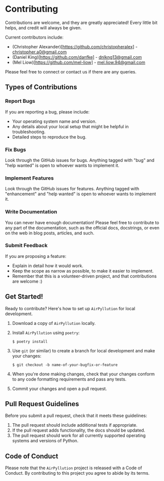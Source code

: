 # Contributing

Contributions are welcome, and they are greatly appreciated! Every little bit
helps, and credit will always be given.

Current contributors include:
- (Christopher Alexander)[https://github.com/christopheralex] - christopher.a0@gmail.com
- (Daniel King)[https://github.com/danfke] - dnlkng13@gmail.com
- (Mel Liow)[https://github.com/mel-liow] - mel.liow.94@gmail.com

Please feel free to connect or contact us if there are any queries.
## Types of Contributions

### Report Bugs

If you are reporting a bug, please include:

* Your operating system name and version.
* Any details about your local setup that might be helpful in troubleshooting.
* Detailed steps to reproduce the bug.

### Fix Bugs

Look through the GitHub issues for bugs. Anything tagged with "bug" and "help
wanted" is open to whoever wants to implement it.

### Implement Features

Look through the GitHub issues for features. Anything tagged with "enhancement"
and "help wanted" is open to whoever wants to implement it.

### Write Documentation

You can never have enough documentation! Please feel free to contribute to any
part of the documentation, such as the official docs, docstrings, or even 
on the web in blog posts, articles, and such.

### Submit Feedback

If you are proposing a feature:

* Explain in detail how it would work.
* Keep the scope as narrow as possible, to make it easier to implement.
* Remember that this is a volunteer-driven project, and that contributions
  are welcome :)

## Get Started!

Ready to contribute? Here's how to set up `AirPyllution` for local development.

1. Download a copy of `AirPyllution` locally.
2. Install `AirPyllution` using `poetry`:

    ```console
    $ poetry install
    ```

3. Use `git` (or similar) to create a branch for local development and make your changes:

    ```console
    $ git checkout -b name-of-your-bugfix-or-feature
    ```

4. When you're done making changes, check that your changes conform to any code formatting requirements and pass any tests.

5. Commit your changes and open a pull request.

## Pull Request Guidelines

Before you submit a pull request, check that it meets these guidelines:

1. The pull request should include additional tests if appropriate.
2. If the pull request adds functionality, the docs should be updated.
3. The pull request should work for all currently supported operating systems and versions of Python.

## Code of Conduct

Please note that the `AirPyllution` project is released with a 
Code of Conduct. By contributing to this project you agree to abide by its terms.
